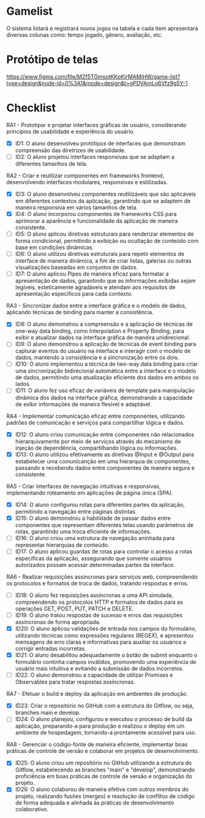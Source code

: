 # Gamelist
O sistema listará e registrará novos jogos na tabela e cada item apresentará diversas colunas como: tempo jogado, gênero, avaliação, etc.

# Protótipo de telas
https://www.figma.com/file/MZf5TGmsotKKpKlrMAMiHW/game-list?type=design&node-id=0%3A1&mode=design&t=gPDVAmLo6Vfz9g5Y-1

# Checklist
RA1 - Prototipar e projetar interfaces gráficas de usuário, considerando princípios de usabilidade e experiência do usuário.

- [x] ID1: O aluno desenvolveu protótipos de interfaces que demonstram compreensão das diretrizes de usabilidade.
- [ ] ID2: O aluno projetou interfaces responsivas que se adaptam a diferentes tamanhos de tela.

RA2 - Criar e reutilizar componentes em frameworks frontend, desenvolvendo interfaces modulares, responsivas e estilizadas.

- [x] ID3: O aluno desenvolveu componentes reutilizáveis que são aplicáveis em diferentes contextos da aplicação, garantindo que se adaptem de maneira responsiva em vários tamanhos de tela.
- [x] ID4: O aluno incorporou componentes de frameworks CSS para aprimorar a aparência e funcionalidade da aplicação de maneira consistente.
- [ ] ID5: O aluno aplicou diretivas estruturais para renderizar elementos de forma condicional, permitindo a exibição ou ocultação de conteúdo com base em condições dinâmicas.
- [ ] ID6: O aluno utilizou diretivas estruturais para repetir elementos de interface de maneira dinâmica, a fim de criar listas, galerias ou outras visualizações baseadas em conjuntos de dados.
- [ ] ID7: O aluno aplicou Pipes de maneira eficaz para formatar a apresentação de dados, garantindo que as informações exibidas sejam legíveis, esteticamente agradáveis e atendam aos requisitos de apresentação específicos para cada contexto.

RA3 - Sincronizar dados entre a interface gráfica e o modelo de dados, aplicando técnicas de binding para manter a consistência.

- [x] ID8: O aluno demonstrou a compreensão e a aplicação de técnicas de one-way data binding, como Interpolation e Property Binding, para exibir e atualizar dados na interface gráfica de maneira unidirecional.
- [ ] ID9: O aluno demonstrou a aplicação de técnicas de event binding para capturar eventos do usuário na interface e interagir com o modelo de dados, mantendo a consistência e a sincronização entre os dois.
- [ ] ID10: O aluno implementou a técnica de two-way data binding para criar uma sincronização bidirecional automática entre a interface e o modelo de dados, permitindo uma atualização eficiente dos dados em ambos os lados.
- [ ] ID11: O aluno fez uso eficaz de variáveis de template para manipulação dinâmica dos dados na interface gráfica, demonstrando a capacidade de exibir informações de maneira flexível e adaptável.

RA4 - Implementar comunicação eficaz entre componentes, utilizando padrões de comunicação e serviços para compartilhar lógica e dados.

- [x] ID12: O aluno criou comunicação entre componentes não relacionados hierarquivamente por meio de serviços através do mecanismo de injeção de dependência, compartilhando lógica ou informações.
- [x] ID13: O aluno utilizou efetivamente as diretivas @Input e @Output para estabelecer uma comunicanção em uma hierarquia de componentes, passando e recebendo dados entre componentes de maneira segura e consistente.

RA5 - Criar interfaces de navegação intuitivas e responsivas, implementando roteamento em aplicações de página única (SPA).

- [x] ID14: O aluno configurou rotas para diferentes partes da aplicação, permitindo a navegação entre páginas distintas.
- [x] ID15: O aluno demonstrou a habilidade de passar dados entre componentes que representam diferentes telas usando parâmetros de rotas, garantindo uma troca eficiente de informações.
- [ ] ID16: O aluno criou uma estrutura de navegação aninhada para representar hierarquias de conteúdo.
- [ ] ID17: O aluno aplicou guardas de rotas para controlar o acesso a rotas específicas da aplicação, assegurando que somente usuários autorizados possam acessar determinadas partes da interface.

RA6 - Realizar requisições assíncronas para serviços web, compreendendo os protocolos e formatos de troca de dados, tratando respostas e erros.

- [ ] ID18: O aluno fez requisições assíncronas a uma API simulada, compreendendo os protocolos HTTP e formatos de dados para as operações GET, POST, PUT, PATCH e DELETE.
- [ ] ID19: O aluno tratou respostas de sucesso e erros das requisições assíncronas de forma apropriada.
- [x] ID20: O aluno aplicou validações de entrada nos campos do formulário, utilizando técnicas como expressões regulares (REGEX), e apresentou mensagens de erro claras e informativas para auxiliar os usuários a corrigir entradas incorretas.
- [x] ID21: O aluno desabilitou adequadamente o botão de submit enquanto o formulário continha campos inválidos, promovendo uma experiência de usuário mais intuitiva e evitando a submissão de dados incorretos.
- [ ] ID22: O aluno demonstrou a capacidade de utilizar Promises e Observables para tratar respostas assíncronas.

RA7 - Efetuar o build e deploy da aplicação em ambientes de produção.

- [x] ID23: Criar o repositório no GitHub com a estrutura do Gitflow, ou seja, branches main e develop.
- [ ] ID24: O aluno planejou, configurou e executou o processo de build da aplicação, preparando-a para produção e realizou o deploy em um ambiente de hospedagem, tornando-a prontamente acessível para uso.

RA8 - Gerenciar o código-fonte de maneira eficiente, implementar boas práticas de controle de versão e colaborar em projetos de desenvolvimento.
- [x] ID25: O aluno criou um repositório no GitHub utilizando a estrutura do Gitflow, estabelecendo as branches "main" e "develop", demonstrando proficiência em boas práticas de controle de versão e organização do projeto.
- [x] ID26: O aluno colaborou de maneira efetiva com outros membros do projeto, realizando fusões (merges) e resolução de conflitos de código de forma adequada e alinhada às práticas de desenvolvimento colaborativo.
